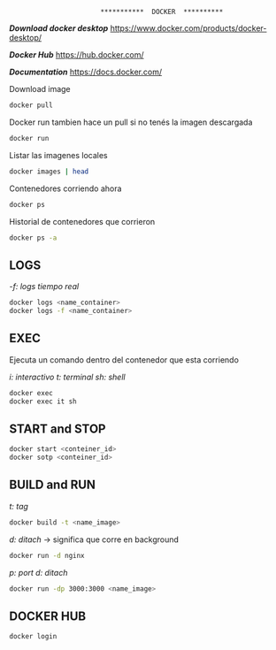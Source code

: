                            ***********  DOCKER  **********

**_Download docker desktop_**
https://www.docker.com/products/docker-desktop/

_**Docker Hub**_
https://hub.docker.com/

_**Documentation**_
https://docs.docker.com/

Download image

```sh
docker pull
```

Docker run tambien hace un pull si no tenés la imagen descargada

```sh
docker run
```

Listar las imagenes locales

```sh
docker images | head
```

Contenedores corriendo ahora

```sh
docker ps
```

Historial de contenedores que corrieron

```sh
docker ps -a
```

## LOGS

_-f: logs tiempo real_

```sh
docker logs <name_container>
docker logs -f <name_container>
```

## EXEC

Ejecuta un comando dentro del contenedor que esta corriendo

_i: interactivo
t: terminal
sh: shell_

```sh
docker exec
docker exec it sh
```

## START and STOP

```sh
docker start <conteiner_id>
docker sotp <conteiner_id>
```

## BUILD and RUN

_t: tag_

```sh
docker build -t <name_image>
```

_d: ditach_ -> significa que corre en background

```sh
docker run -d nginx
```

_p: port
d: ditach_

```sh
docker run -dp 3000:3000 <name_image>
```

## DOCKER HUB

```sh
docker login
```
